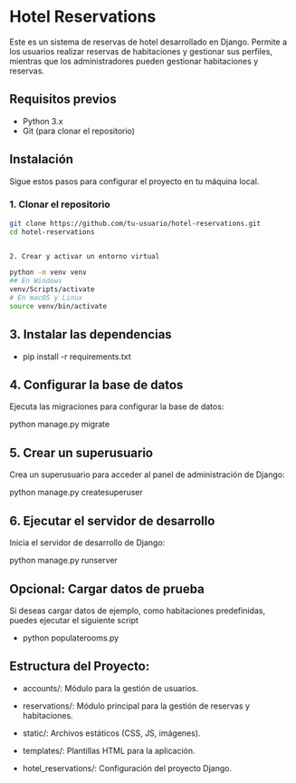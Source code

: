 # Hotel Reservations

Este es un sistema de reservas de hotel desarrollado en Django. Permite a los usuarios realizar reservas de habitaciones y gestionar sus perfiles, mientras que los administradores pueden gestionar habitaciones y reservas.

## Requisitos previos

- Python 3.x
- Git (para clonar el repositorio)

## Instalación

Sigue estos pasos para configurar el proyecto en tu máquina local.

### 1. Clonar el repositorio

```bash
git clone https://github.com/tu-usuario/hotel-reservations.git
cd hotel-reservations


2. Crear y activar un entorno virtual

python -m venv venv
## En Windows
venv/Scripts/activate
# En macOS y Linux
source venv/bin/activate
```


## 3. Instalar las dependencias

- pip install -r requirements.txt

## 4. Configurar la base de datos
Ejecuta las migraciones para configurar la base de datos:

python manage.py migrate


 ## 5. Crear un superusuario
Crea un superusuario para acceder al panel de administración de Django:

python manage.py createsuperuser


## 6. Ejecutar el servidor de desarrollo
Inicia el servidor de desarrollo de Django:

python manage.py runserver

## Opcional: Cargar datos de prueba
Si deseas cargar datos de ejemplo, como habitaciones predefinidas, puedes ejecutar el siguiente script

- python populaterooms.py


## Estructura del Proyecto:


- accounts/: Módulo para la gestión de usuarios.

- reservations/: Módulo principal para la gestión de reservas y habitaciones.

- static/: Archivos estáticos (CSS, JS, imágenes).

- templates/: Plantillas HTML para la aplicación.

- hotel_reservations/: Configuración del proyecto Django.